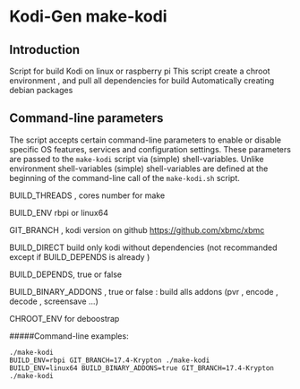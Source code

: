 # Kodi-Gen make-kodi
## Introduction
Script for build Kodi on linux or raspberry pi
This script create a chroot environment , and pull all dependencies for build
Automatically creating  debian packages

## Command-line parameters
The script accepts certain command-line parameters to enable or disable specific OS features, services and configuration settings. These parameters are passed to the `make-kodi` script via (simple) shell-variables. Unlike environment shell-variables (simple) shell-variables are defined at the beginning of the command-line call of the `make-kodi.sh` script.


BUILD_THREADS , cores number for make

BUILD_ENV rbpi or linux64

GIT_BRANCH , kodi version on github https://github.com/xbmc/xbmc

BUILD_DIRECT build only kodi without dependencies (not recommanded except if BUILD_DEPENDS is already )

BUILD_DEPENDS, true or false

BUILD_BINARY_ADDONS , true or false : build alls addons  (pvr , encode , decode , screensave ...)

CHROOT_ENV for deboostrap


#####Command-line examples:
```shell
./make-kodi
BUILD_ENV=rbpi GIT_BRANCH=17.4-Krypton ./make-kodi
BUILD_ENV=linux64 BUILD_BINARY_ADDONS=true GIT_BRANCH=17.4-Krypton ./make-kodi
```
